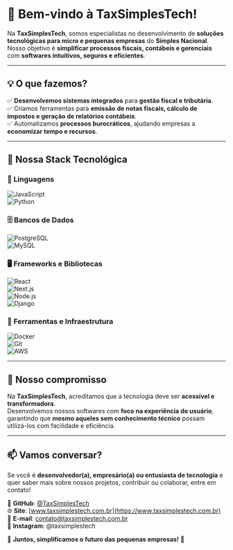 # 🚀 **Bem-vindo à TaxSimplesTech!**  

Na **TaxSimplesTech**, somos especialistas no desenvolvimento de **soluções tecnológicas para micro e pequenas empresas** do **Simples Nacional**. Nosso objetivo é **simplificar processos fiscais, contábeis e gerenciais** com **softwares intuitivos, seguros e eficientes**.  

---

## 💡 **O que fazemos?**  

✅ **Desenvolvemos sistemas integrados** para **gestão fiscal e tributária**.  
✅ Criamos ferramentas para **emissão de notas fiscais, cálculo de impostos e geração de relatórios contábeis**.  
✅ Automatizamos **processos burocráticos**, ajudando empresas a **economizar tempo e recursos**.  

---

## 🚀 **Nossa Stack Tecnológica**  

### **📌 Linguagens**  
![JavaScript](https://img.shields.io/badge/JavaScript-F7DF1E?style=for-the-badge&logo=javascript&logoColor=black)  
![Python](https://img.shields.io/badge/Python-3776AB?style=for-the-badge&logo=python&logoColor=white)  

### **🗄️ Bancos de Dados**  
![PostgreSQL](https://img.shields.io/badge/PostgreSQL-4169E1?style=for-the-badge&logo=postgresql&logoColor=white)  
![MySQL](https://img.shields.io/badge/MySQL-4479A1?style=for-the-badge&logo=mysql&logoColor=white)  

### **🖥️ Frameworks e Bibliotecas**  
![React](https://img.shields.io/badge/React-20232A?style=for-the-badge&logo=react&logoColor=61DAFB)  
![Next.js](https://img.shields.io/badge/Next.js-000000?style=for-the-badge&logo=next.js&logoColor=white)  
![Node.js](https://img.shields.io/badge/Node.js-43853D?style=for-the-badge&logo=node.js&logoColor=white)  
![Django](https://img.shields.io/badge/Django-092E20?style=for-the-badge&logo=django&logoColor=white)  

### **🔧 Ferramentas e Infraestrutura**  
![Docker](https://img.shields.io/badge/Docker-2496ED?style=for-the-badge&logo=docker&logoColor=white)  
![Git](https://img.shields.io/badge/Git-F05032?style=for-the-badge&logo=git&logoColor=white)  
![AWS](https://img.shields.io/badge/AWS-232F3E?style=for-the-badge&logo=amazon-aws&logoColor=white)  

---

## 🌟 **Nosso compromisso**  

Na **TaxSimplesTech**, acreditamos que a tecnologia deve ser **acessível e transformadora**.  
Desenvolvemos nossos softwares com **foco na experiência do usuário**, garantindo que **mesmo aqueles sem conhecimento técnico** possam utilizá-los com facilidade e eficiência.  

---

## 📫 **Vamos conversar?**  

Se você é **desenvolvedor(a), empresário(a) ou entusiasta de tecnologia** e quer saber mais sobre nossos projetos, contribuir ou colaborar, entre em contato!  

📌 **GitHub**: [@TaxSimplesTech](https://github.com/TaxSimplesTech)  
🌐 **Site**: [www.taxsimplestech.com.br](https://www.taxsimplestech.com.br)  
📩 **E-mail**: contato@taxsimplestech.com.br     
📱 **Instagram**: @taxsimplestech 

🔹 **Juntos, simplificamos o futuro das pequenas empresas!** 💼  
